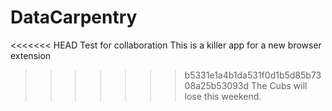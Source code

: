 # DataCarpentry
<<<<<<< HEAD
Test for collaboration
This is a killer app for a new browser extension
>>>>>>> b5331e1a4b1da531f0d1b5d85b7308a25b53093d
The Cubs will lose this weekend.
